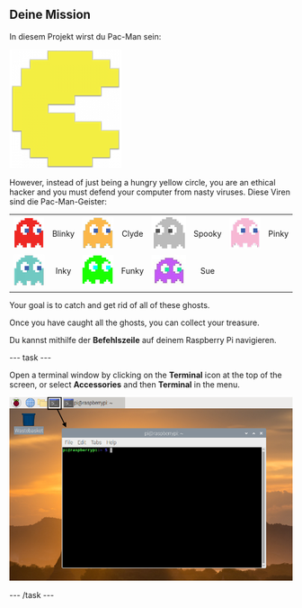## Deine Mission

In diesem Projekt wirst du Pac-Man sein:

![Pacman-Bild](images/pacmancharacter.png)

However, instead of just being a hungry yellow circle, you are an ethical hacker and you must defend your computer from nasty viruses. Diese Viren sind die Pac-Man-Geister:

|                                             |        |                                           |       |                                             |        |                                           |       |
|:-------------------------------------------:|:------:|:-----------------------------------------:|:-----:|:-------------------------------------------:|:------:|:-----------------------------------------:|:-----:|
| ![Der Geist Blinky](images/ghostblinky.png) | Blinky | ![Der Geist Clyde](images/ghostclyde.png) | Clyde | ![Der Geist Spooky](images/ghostspooky.png) | Spooky | ![Der Geist Pinky](images/ghostpinky.png) | Pinky |
|   ![Der Geist Inky](images/ghostinky.png)   |  Inky  | ![Der Geist Funky](images/ghostfunky.png) | Funky |    ![Der Geist Sue](images/ghostsue.jpg)    |  Sue   |                                           |       |
|                                             |        |                                           |       |                                             |        |                                           |       |


Your goal is to catch and get rid of all of these ghosts.

Once you have caught all the ghosts, you can collect your treasure.

Du kannst mithilfe der **Befehlszeile** auf deinem Raspberry Pi navigieren.

\--- task \---

Open a terminal window by clicking on the **Terminal** icon at the top of the screen, or select **Accessories** and then **Terminal** in the menu.

![Finde das Terminal](images/find-terminal2.png)

\--- /task \---